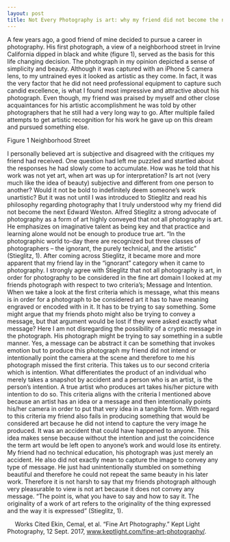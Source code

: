 ```yaml
---
layout: post
title: Not Every Photography is art: why my friend did not become the next Edward Weston
---
```


A few years ago, a good friend of mine decided to pursue a career in photography. His first photograph, a view of a neighborhood street in Irvine California dipped in black and white (figure 1), served as the basis for this life changing decision. The photograph in my opinion depicted a sense of simplicity and beauty. Although it was captured with an iPhone 5 camera lens, to my untrained eyes it looked as artistic as they come. In fact, it was the very factor that he did not need professional equipment to capture such candid excellence, is what I found most impressive and attractive about his photograph. Even though, my friend was praised by myself and other close acquaintances for his artistic accomplishment he was told by other photographers that he still had a very long way to go. After multiple failed attempts to get artistic recognition for his work he gave up on this dream and pursued something else.

 
Figure 1 Neighborhood Street

 I personally believed art is subjective and disagreed with the critiques my friend had received. One question had left me puzzled and startled about the responses he had slowly come to accumulate. How was he told that his work was not yet art, when art was up for interpretation? Is art not (very much like the idea of beauty) subjective and different from one person to another? Would it not be bold to indefinitely deem someone’s work unartistic? But it was not until I was introduced to Stieglitz and read his philosophy regarding photography that I truly understood why my friend did not become the next Edward Weston.
Alfred Stieglitz a strong advocate of photography as a form of art highly conveyed that not all photography is art. He emphasizes on imaginative talent as being key and that practice and learning alone would not be enough to produce true art. “In the photographic world to-day there are recognized but three classes of photographers – the ignorant, the purely technical, and the artistic” (Stieglitz, 1). After coming across Stieglitz, it became more and more apparent that my friend lay in the “ignorant” category when it came to photography. I strongly agree with Stieglitz that not all photography is art, in order for photography to be considered in the fine art domain I looked at my friends photograph with respect to two criteria’s; Message and Intention.
When we take a look at the first criteria which is message, what this means is in order for a photograph to be considered art it has to have meaning engraved or encoded with in it. It has to be trying to say something. Some might argue that my friends photo might also be trying to convey a message, but that argument would be lost if they were asked exactly what message? Here I am not disregarding the possibility of a cryptic message in the photograph. His photograph might be trying to say something in a subtle manner. Yes, a message can be abstract it can be something that invokes emotion but to produce this photograph my friend did not intend or intentionally point the camera at the scene and therefore to me his photograph missed the first criteria. This takes us to our second criteria which is intention.
   What differentiates the product of an individual who merely takes a snapshot by accident and a person who is an artist, is the person’s intention. A true artist who produces art takes his/her picture with intention to do so. This criteria aligns with the criteria I mentioned above because an artist has an idea or a message and then intentionally points his/her camera in order to put that very idea in a tangible form. With regard to this criteria my friend also fails in producing something that would be considered art because he did not intend to capture the very image he produced. It was an accident that could have happened to anyone. This idea makes sense because without the intention and just the coincidence the term art would be left open to anyone’s work and would lose its entirety. 
 My friend had no technical education, his photograph was just merely an accident. He also did not exactly mean to capture the image to convey any type of message. He just had unintentionally stumbled on something beautiful and therefore he could not repeat the same beauty in his later work. Therefore it is not harsh to say that my friends photograph although very pleasurable to view is not art because it does not convey any message. “The point is, what you have to say and how to say it. The originality of a work of art refers to the originality of the thing expressed and the way it is expressed” (Stieglitz, 1).


 
Works Cited
Ekin, Cemal, et al. “Fine Art Photography.” Kept Light Photography, 12 Sept. 2017, www.keptlight.com/fine-art-photography/.
